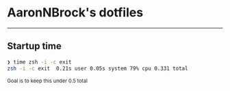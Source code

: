 # AaronNBrock's dotfiles
---

## Startup time
```zsh
❯ time zsh -i -c exit
zsh -i -c exit  0.21s user 0.05s system 79% cpu 0.331 total
```
<sup>Goal is to keep this under 0.5 total</sup>